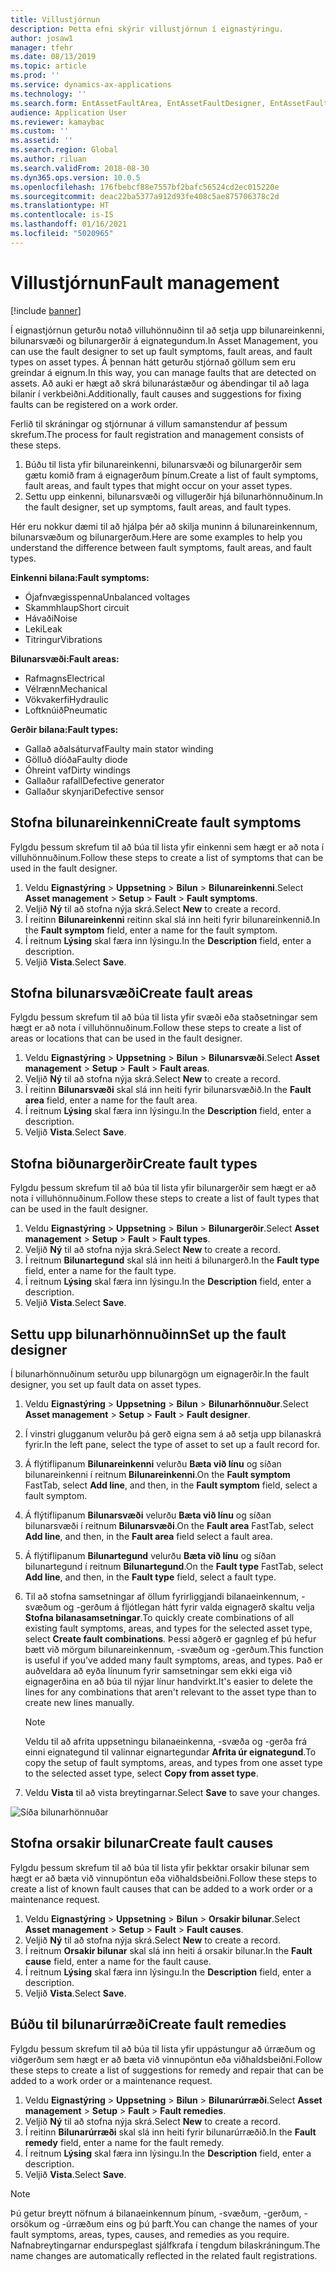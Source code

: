 ```yaml
---
title: Villustjórnun
description: Þetta efni skýrir villustjórnun í eignastýringu.
author: josaw1
manager: tfehr
ms.date: 08/13/2019
ms.topic: article
ms.prod: ''
ms.service: dynamics-ax-applications
ms.technology: ''
ms.search.form: EntAssetFaultArea, EntAssetFaultDesigner, EntAssetFaultCopyFromObjectType, EntAssetFaultRemedy, EntAssetObjectFaultRelationRequestInfoPart, EntAssetObjectFaultRelationWorkOrderInfoPart, EntAssetFaultCreateCombinations, EntAssetObjectFaultSymptom, EntAssetObjectFaultSymptomListPage, EntAssetFaultType, EntAssetFaultSymptom, EntAssetFaultCause
audience: Application User
ms.reviewer: kamaybac
ms.custom: ''
ms.assetid: ''
ms.search.region: Global
ms.author: riluan
ms.search.validFrom: 2018-08-30
ms.dyn365.ops.version: 10.0.5
ms.openlocfilehash: 176fbebcf88e7557bf2bafc56524cd2ec015220e
ms.sourcegitcommit: deac22ba5377a912d93fe408c5ae875706378c2d
ms.translationtype: HT
ms.contentlocale: is-IS
ms.lasthandoff: 01/16/2021
ms.locfileid: "5020965"
---
```

# <a name="fault-management"></a><span data-ttu-id="2ba6b-103">Villustjórnun</span><span class="sxs-lookup"><span data-stu-id="2ba6b-103">Fault management</span></span>

[!include [banner](../../includes/banner.md)]

 

<span data-ttu-id="2ba6b-104">Í eignastjórnun geturðu notað villuhönnuðinn til að setja upp bilunareinkenni, bilunarsvæði og bilunargerðir á eignategundum.</span><span class="sxs-lookup"><span data-stu-id="2ba6b-104">In Asset Management, you can use the fault designer to set up fault symptoms, fault areas, and fault types on asset types.</span></span> <span data-ttu-id="2ba6b-105">Á þennan hátt geturðu stjórnað göllum sem eru greindar á eignum.</span><span class="sxs-lookup"><span data-stu-id="2ba6b-105">In this way, you can manage faults that are detected on assets.</span></span> <span data-ttu-id="2ba6b-106">Að auki er hægt að skrá bilunarástæður og ábendingar til að laga bilanir í verkbeiðni.</span><span class="sxs-lookup"><span data-stu-id="2ba6b-106">Additionally, fault causes and suggestions for fixing faults can be registered on a work order.</span></span>

<span data-ttu-id="2ba6b-107">Ferlið til skráningar og stjórnunar á villum samanstendur af þessum skrefum.</span><span class="sxs-lookup"><span data-stu-id="2ba6b-107">The process for fault registration and management consists of these steps.</span></span>

1. <span data-ttu-id="2ba6b-108">Búðu til lista yfir bilunareinkenni, bilunarsvæði og bilunargerðir sem gætu komið fram á eignagerðum þínum.</span><span class="sxs-lookup"><span data-stu-id="2ba6b-108">Create a list of fault symptoms, fault areas, and fault types that might occur on your asset types.</span></span>
2. <span data-ttu-id="2ba6b-109">Settu upp einkenni, bilunarsvæði og villugerðir hjá bilunarhönnuðinum.</span><span class="sxs-lookup"><span data-stu-id="2ba6b-109">In the fault designer, set up symptoms, fault areas, and fault types.</span></span>

<span data-ttu-id="2ba6b-110">Hér eru nokkur dæmi til að hjálpa þér að skilja muninn á bilunareinkennum, bilunarsvæðum og bilunargerðum.</span><span class="sxs-lookup"><span data-stu-id="2ba6b-110">Here are some examples to help you understand the difference between fault symptoms, fault areas, and fault types.</span></span>

<span data-ttu-id="2ba6b-111">**Einkenni bilana:**</span><span class="sxs-lookup"><span data-stu-id="2ba6b-111">**Fault symptoms:**</span></span>

- <span data-ttu-id="2ba6b-112">Ójafnvægisspenna</span><span class="sxs-lookup"><span data-stu-id="2ba6b-112">Unbalanced voltages</span></span>
- <span data-ttu-id="2ba6b-113">Skammhlaup</span><span class="sxs-lookup"><span data-stu-id="2ba6b-113">Short circuit</span></span>
- <span data-ttu-id="2ba6b-114">Hávaði</span><span class="sxs-lookup"><span data-stu-id="2ba6b-114">Noise</span></span>
- <span data-ttu-id="2ba6b-115">Leki</span><span class="sxs-lookup"><span data-stu-id="2ba6b-115">Leak</span></span>
- <span data-ttu-id="2ba6b-116">Titringur</span><span class="sxs-lookup"><span data-stu-id="2ba6b-116">Vibrations</span></span>

<span data-ttu-id="2ba6b-117">**Bilunarsvæði:**</span><span class="sxs-lookup"><span data-stu-id="2ba6b-117">**Fault areas:**</span></span>

- <span data-ttu-id="2ba6b-118">Rafmagns</span><span class="sxs-lookup"><span data-stu-id="2ba6b-118">Electrical</span></span>
- <span data-ttu-id="2ba6b-119">Vélrænn</span><span class="sxs-lookup"><span data-stu-id="2ba6b-119">Mechanical</span></span>
- <span data-ttu-id="2ba6b-120">Vökvakerfi</span><span class="sxs-lookup"><span data-stu-id="2ba6b-120">Hydraulic</span></span>
- <span data-ttu-id="2ba6b-121">Loftknúið</span><span class="sxs-lookup"><span data-stu-id="2ba6b-121">Pneumatic</span></span>

<span data-ttu-id="2ba6b-122">**Gerðir bilana:**</span><span class="sxs-lookup"><span data-stu-id="2ba6b-122">**Fault types:**</span></span>

- <span data-ttu-id="2ba6b-123">Gallað aðalsáturvaf</span><span class="sxs-lookup"><span data-stu-id="2ba6b-123">Faulty main stator winding</span></span>
- <span data-ttu-id="2ba6b-124">Gölluð díóða</span><span class="sxs-lookup"><span data-stu-id="2ba6b-124">Faulty diode</span></span>
- <span data-ttu-id="2ba6b-125">Óhreint vaf</span><span class="sxs-lookup"><span data-stu-id="2ba6b-125">Dirty windings</span></span>
- <span data-ttu-id="2ba6b-126">Gallaður rafall</span><span class="sxs-lookup"><span data-stu-id="2ba6b-126">Defective generator</span></span>
- <span data-ttu-id="2ba6b-127">Gallaður skynjari</span><span class="sxs-lookup"><span data-stu-id="2ba6b-127">Defective sensor</span></span>

## <a name="create-fault-symptoms"></a><span data-ttu-id="2ba6b-128">Stofna bilunareinkenni</span><span class="sxs-lookup"><span data-stu-id="2ba6b-128">Create fault symptoms</span></span>

<span data-ttu-id="2ba6b-129">Fylgdu þessum skrefum til að búa til lista yfir einkenni sem hægt er að nota í villuhönnuðinum.</span><span class="sxs-lookup"><span data-stu-id="2ba6b-129">Follow these steps to create a list of symptoms that can be used in the fault designer.</span></span>

1. <span data-ttu-id="2ba6b-130">Veldu **Eignastýring** \> **Uppsetning** \> **Bilun** \> **Bilunareinkenni**.</span><span class="sxs-lookup"><span data-stu-id="2ba6b-130">Select **Asset management** \> **Setup** \> **Fault** \> **Fault symptoms**.</span></span>
2. <span data-ttu-id="2ba6b-131">Veljið **Ný** til að stofna nýja skrá.</span><span class="sxs-lookup"><span data-stu-id="2ba6b-131">Select **New** to create a record.</span></span>
3. <span data-ttu-id="2ba6b-132">Í reitinn **Bilunareinkenni** reitinn skal slá inn heiti fyrir bilunareinkennið.</span><span class="sxs-lookup"><span data-stu-id="2ba6b-132">In the **Fault symptom** field, enter a name for the fault symptom.</span></span>
4. <span data-ttu-id="2ba6b-133">Í reitnum **Lýsing** skal færa inn lýsingu.</span><span class="sxs-lookup"><span data-stu-id="2ba6b-133">In the **Description** field, enter a description.</span></span>
5. <span data-ttu-id="2ba6b-134">Veljið **Vista**.</span><span class="sxs-lookup"><span data-stu-id="2ba6b-134">Select **Save**.</span></span>

## <a name="create-fault-areas"></a><span data-ttu-id="2ba6b-135">Stofna bilunarsvæði</span><span class="sxs-lookup"><span data-stu-id="2ba6b-135">Create fault areas</span></span>

<span data-ttu-id="2ba6b-136">Fylgdu þessum skrefum til að búa til lista yfir svæði eða staðsetningar sem hægt er að nota í villuhönnuðinum.</span><span class="sxs-lookup"><span data-stu-id="2ba6b-136">Follow these steps to create a list of areas or locations that can be used in the fault designer.</span></span>

1. <span data-ttu-id="2ba6b-137">Veldu **Eignastýring** \> **Uppsetning** \> **Bilun** \> **Bilunarsvæði**.</span><span class="sxs-lookup"><span data-stu-id="2ba6b-137">Select **Asset management** \> **Setup** \> **Fault** \> **Fault areas**.</span></span>
2. <span data-ttu-id="2ba6b-138">Veljið **Ný** til að stofna nýja skrá.</span><span class="sxs-lookup"><span data-stu-id="2ba6b-138">Select **New** to create a record.</span></span>
3. <span data-ttu-id="2ba6b-139">Í reitinn **Bilunarsvæði** skal slá inn heiti fyrir bilunarsvæðið.</span><span class="sxs-lookup"><span data-stu-id="2ba6b-139">In the **Fault area** field, enter a name for the fault area.</span></span>
4. <span data-ttu-id="2ba6b-140">Í reitnum **Lýsing** skal færa inn lýsingu.</span><span class="sxs-lookup"><span data-stu-id="2ba6b-140">In the **Description** field, enter a description.</span></span>
5. <span data-ttu-id="2ba6b-141">Veljið **Vista**.</span><span class="sxs-lookup"><span data-stu-id="2ba6b-141">Select **Save**.</span></span>

## <a name="create-fault-types"></a><span data-ttu-id="2ba6b-142">Stofna biðunargerðir</span><span class="sxs-lookup"><span data-stu-id="2ba6b-142">Create fault types</span></span>

<span data-ttu-id="2ba6b-143">Fylgdu þessum skrefum til að búa til lista yfir bilunargerðir sem hægt er að nota í villuhönnuðinum.</span><span class="sxs-lookup"><span data-stu-id="2ba6b-143">Follow these steps to create a list of fault types that can be used in the fault designer.</span></span>

1. <span data-ttu-id="2ba6b-144">Veldu **Eignastýring** \> **Uppsetning** \> **Bilun** \> **Bilunargerðir**.</span><span class="sxs-lookup"><span data-stu-id="2ba6b-144">Select **Asset management** \> **Setup** \> **Fault** \> **Fault types**.</span></span>
2. <span data-ttu-id="2ba6b-145">Veljið **Ný** til að stofna nýja skrá.</span><span class="sxs-lookup"><span data-stu-id="2ba6b-145">Select **New** to create a record.</span></span>
3. <span data-ttu-id="2ba6b-146">Í reitnum **Bilunartegund** skal slá inn heiti á bilunargerð.</span><span class="sxs-lookup"><span data-stu-id="2ba6b-146">In the **Fault type** field, enter a name for the fault type.</span></span>
4. <span data-ttu-id="2ba6b-147">Í reitnum **Lýsing** skal færa inn lýsingu.</span><span class="sxs-lookup"><span data-stu-id="2ba6b-147">In the **Description** field, enter a description.</span></span>
5. <span data-ttu-id="2ba6b-148">Veljið **Vista**.</span><span class="sxs-lookup"><span data-stu-id="2ba6b-148">Select **Save**.</span></span>

## <a name="set-up-the-fault-designer"></a><span data-ttu-id="2ba6b-149">Settu upp bilunarhönnuðinn</span><span class="sxs-lookup"><span data-stu-id="2ba6b-149">Set up the fault designer</span></span>

<span data-ttu-id="2ba6b-150">Í bilunarhönnuðinum seturðu upp bilunargögn um eignagerðir.</span><span class="sxs-lookup"><span data-stu-id="2ba6b-150">In the fault designer, you set up fault data on asset types.</span></span>

1. <span data-ttu-id="2ba6b-151">Veldu **Eignastýring** \> **Uppsetning** \> **Bilun** \> **Bilunarhönnuður**.</span><span class="sxs-lookup"><span data-stu-id="2ba6b-151">Select **Asset management** \> **Setup** \> **Fault** \> **Fault designer**.</span></span>
2. <span data-ttu-id="2ba6b-152">Í vinstri glugganum velurðu þá gerð eigna sem á að setja upp bilanaskrá fyrir.</span><span class="sxs-lookup"><span data-stu-id="2ba6b-152">In the left pane, select the type of asset to set up a fault record for.</span></span>
3. <span data-ttu-id="2ba6b-153">Á flýtiflipanum **Bilunareinkenni** velurðu **Bæta við línu** og síðan bilunareinkenni í reitnum **Bilunareinkenni**.</span><span class="sxs-lookup"><span data-stu-id="2ba6b-153">On the **Fault symptom** FastTab, select **Add line**, and then, in the **Fault symptom** field, select a fault symptom.</span></span>
4. <span data-ttu-id="2ba6b-154">Á flýtiflipanum **Bilunarsvæði** velurðu **Bæta við línu** og síðan bilunarsvæði í reitnum **Bilunarsvæði**.</span><span class="sxs-lookup"><span data-stu-id="2ba6b-154">On the **Fault area** FastTab, select **Add line**, and then, in the **Fault area** field select a fault area.</span></span>
5. <span data-ttu-id="2ba6b-155">Á flýtiflipanum **Bilunartegund** velurðu **Bæta við línu** og síðan bilunartegund í reitnum **Bilunartegund**.</span><span class="sxs-lookup"><span data-stu-id="2ba6b-155">On the **Fault type** FastTab, select **Add line**, and then, in the **Fault type** field, select a fault type.</span></span>
6. <span data-ttu-id="2ba6b-156">Til að stofna samsetningar af öllum fyrirliggjandi bilanaeinkennum, -svæðum og -gerðum á fljótlegan hátt fyrir valda eignagerð skaltu velja **Stofna bilanasamsetningar**.</span><span class="sxs-lookup"><span data-stu-id="2ba6b-156">To quickly create combinations of all existing fault symptoms, areas, and types for the selected asset type, select **Create fault combinations**.</span></span> <span data-ttu-id="2ba6b-157">Þessi aðgerð er gagnleg ef þú hefur bætt við mörgum bilunareinkennum, -svæðum og -gerðum.</span><span class="sxs-lookup"><span data-stu-id="2ba6b-157">This function is useful if you've added many fault symptoms, areas, and types.</span></span> <span data-ttu-id="2ba6b-158">Það er auðveldara að eyða línunum fyrir samsetningar sem ekki eiga við eignagerðina en að búa til nýjar línur handvirkt.</span><span class="sxs-lookup"><span data-stu-id="2ba6b-158">It's easier to delete the lines for any combinations that aren't relevant to the asset type than to create new lines manually.</span></span>

    > [!NOTE]
    > <span data-ttu-id="2ba6b-159">Veldu til að afrita uppsetningu bilanaeinkenna, -svæða og -gerða frá einni eignategund til valinnar eignartegundar **Afrita úr eignategund**.</span><span class="sxs-lookup"><span data-stu-id="2ba6b-159">To copy the setup of fault symptoms, areas, and types from one asset type to the selected asset type, select **Copy from asset type**.</span></span>

7. <span data-ttu-id="2ba6b-160">Veldu **Vista** til að vista breytingarnar.</span><span class="sxs-lookup"><span data-stu-id="2ba6b-160">Select **Save** to save your changes.</span></span>

![Síða bilunarhönnuðar](media/21-setup-for-work-orders.png)

## <a name="create-fault-causes"></a><span data-ttu-id="2ba6b-162">Stofna orsakir bilunar</span><span class="sxs-lookup"><span data-stu-id="2ba6b-162">Create fault causes</span></span>

<span data-ttu-id="2ba6b-163">Fylgdu þessum skrefum til að búa til lista yfir þekktar orsakir bilunar sem hægt er að bæta við vinnupöntun eða viðhaldsbeiðni.</span><span class="sxs-lookup"><span data-stu-id="2ba6b-163">Follow these steps to create a list of known fault causes that can be added to a work order or a maintenance request.</span></span>

1. <span data-ttu-id="2ba6b-164">Veldu **Eignastýring** \> **Uppsetning** \> **Bilun** \> **Orsakir bilunar**.</span><span class="sxs-lookup"><span data-stu-id="2ba6b-164">Select **Asset management** \> **Setup** \> **Fault** \> **Fault causes**.</span></span>
2. <span data-ttu-id="2ba6b-165">Veljið **Ný** til að stofna nýja skrá.</span><span class="sxs-lookup"><span data-stu-id="2ba6b-165">Select **New** to create a record.</span></span>
3. <span data-ttu-id="2ba6b-166">Í reitnum **Orsakir bilunar** skal slá inn heiti á orsakir bilunar.</span><span class="sxs-lookup"><span data-stu-id="2ba6b-166">In the **Fault cause** field, enter a name for the fault cause.</span></span>
4. <span data-ttu-id="2ba6b-167">Í reitnum **Lýsing** skal færa inn lýsingu.</span><span class="sxs-lookup"><span data-stu-id="2ba6b-167">In the **Description** field, enter a description.</span></span>
5. <span data-ttu-id="2ba6b-168">Veljið **Vista**.</span><span class="sxs-lookup"><span data-stu-id="2ba6b-168">Select **Save**.</span></span>

## <a name="create-fault-remedies"></a><span data-ttu-id="2ba6b-169">Búðu til bilunarúrræði</span><span class="sxs-lookup"><span data-stu-id="2ba6b-169">Create fault remedies</span></span>

<span data-ttu-id="2ba6b-170">Fylgdu þessum skrefum til að búa til lista yfir uppástungur að úrræðum og viðgerðum sem hægt er að bæta við vinnupöntun eða viðhaldsbeiðni.</span><span class="sxs-lookup"><span data-stu-id="2ba6b-170">Follow these steps to create a list of suggestions for remedy and repair that can be added to a work order or a maintenance request.</span></span>

1. <span data-ttu-id="2ba6b-171">Veldu **Eignastýring** \> **Uppsetning** \> **Bilun** \> **Bilunarúrræði**.</span><span class="sxs-lookup"><span data-stu-id="2ba6b-171">Select **Asset management** \> **Setup** \> **Fault** \> **Fault remedies**.</span></span>
2. <span data-ttu-id="2ba6b-172">Veljið **Ný** til að stofna nýja skrá.</span><span class="sxs-lookup"><span data-stu-id="2ba6b-172">Select **New** to create a record.</span></span>
3. <span data-ttu-id="2ba6b-173">Í reitinn **Bilunarúrræði** skal slá inn heiti fyrir bilunarúrræðið.</span><span class="sxs-lookup"><span data-stu-id="2ba6b-173">In the **Fault remedy** field, enter a name for the fault remedy.</span></span>
4. <span data-ttu-id="2ba6b-174">Í reitnum **Lýsing** skal færa inn lýsingu.</span><span class="sxs-lookup"><span data-stu-id="2ba6b-174">In the **Description** field, enter a description.</span></span>
5. <span data-ttu-id="2ba6b-175">Veljið **Vista**.</span><span class="sxs-lookup"><span data-stu-id="2ba6b-175">Select **Save**.</span></span>

> [!NOTE]
> <span data-ttu-id="2ba6b-176">Þú getur breytt nöfnum á bilanaeinkennum þínum, -svæðum, -gerðum, -orsökum og -úrræðum eins og þú þarft.</span><span class="sxs-lookup"><span data-stu-id="2ba6b-176">You can change the names of your fault symptoms, areas, types, causes, and remedies as you require.</span></span> <span data-ttu-id="2ba6b-177">Nafnabreytingarnar endurspeglast sjálfkrafa í tengdum bilaskráningum.</span><span class="sxs-lookup"><span data-stu-id="2ba6b-177">The name changes are automatically reflected in the related fault registrations.</span></span>
